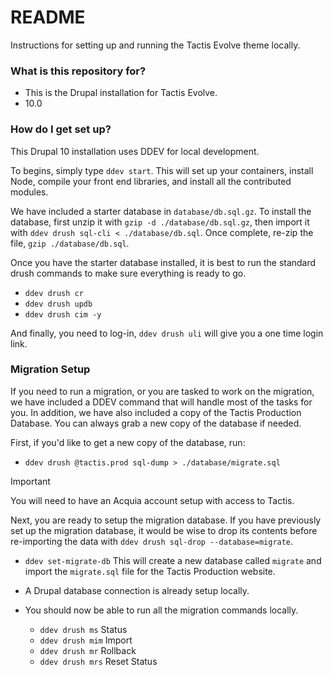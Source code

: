 # README #

Instructions for setting up and running the Tactis Evolve theme locally.

### What is this repository for? ###

* This is the Drupal installation for Tactis Evolve.
* 10.0

### How do I get set up? ###

This Drupal 10 installation uses DDEV for local development.

To begins, simply type `ddev start`.  This will set up your containers, install Node, 
compile your front end libraries, and install all the contributed modules.

We have included a starter database in `database/db.sql.gz`.  To install the database, 
first unzip it with `gzip -d ./database/db.sql.gz`, then import it with 
`ddev drush sql-cli < ./database/db.sql`.  Once complete, re-zip the file, 
`gzip ./database/db.sql`.

Once you have the starter database installed, it is best to run the standard drush commands to make sure 
everything is ready to go.

* `ddev drush cr`
* `ddev drush updb`
* `ddev drush cim -y`

And finally, you need to log-in, `ddev drush uli` will give you a one time login link.

### Migration Setup ###

If you need to run a migration, or you are tasked to work on the migration, we have included 
a DDEV command that will handle most of the tasks for you.  In addition, we have also included 
a copy of the Tactis Production Database.  You can always grab a new copy of the database if 
needed.

First, if you'd like to get a new copy of the database, run:

* `ddev drush @tactis.prod sql-dump > ./database/migrate.sql`

> [!IMPORTANT]
> You will need to have an Acquia account setup with access to Tactis.

Next, you are ready to setup the migration database.  If you have previously set up the 
migration database, it would be wise to drop its contents before re-importing the data with 
`ddev drush sql-drop --database=migrate`.

* `ddev set-migrate-db` This will create a new database called `migrate` and import 
the `migrate.sql` file for the Tactis Production website. 
* A Drupal database connection is already setup locally.
* You should now be able to run all the migration commands locally.

  * `ddev drush ms` Status
  * `ddev drush mim` Import
  * `ddev drush mr` Rollback
  * `ddev drush mrs` Reset Status

